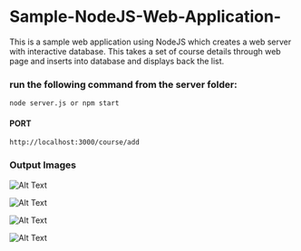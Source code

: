 # Sample-NodeJS-Web-Application-

This is a sample web application using NodeJS which creates a web server with interactive database. This takes a set of course details through web page and inserts into database and displays back the list.

### run the following command from the server folder:
```
node server.js or npm start
```
#### PORT
```
http://localhost:3000/course/add
```
### Output Images

![Alt Text](https://github.com/bhamakpillutla/Sample-NodeJS-Web-Application-/blob/master/input-output-Images/welcomeHBS.JPG)

![Alt Text](https://github.com/bhamakpillutla/Sample-NodeJS-Web-Application-/blob/master/input-output-Images/EnterData.JPG)

![Alt Text](https://github.com/bhamakpillutla/Sample-NodeJS-Web-Application-/blob/master/input-output-Images/DataEntered.JPG)

![Alt Text](https://github.com/bhamakpillutla/Sample-NodeJS-Web-Application-/blob/master/input-output-Images/dataDisplay.JPG)

